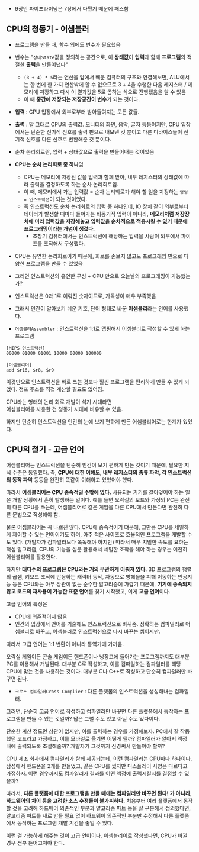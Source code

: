 - 9장인 파이프라이닝은 7장에서 다뤘기 때문에 패스함


## CPU의 청동기 - 어셈블러

- 프로그램을 만들 때, 함수 외에도 변수가 필요했음
- 변수는 "`상태State`값을 정의하는 공간으로, 이 **상태값**이 **입력**과 함께 **프로그램**의 적절한 **출력**을 만들어낸다"
	- `(3 + 4) * 5`라는 연산을 앞에서 배운 컴퓨터의 구조와 연결해보면, ALU에서는 한 번에 한 가지 연산밖에 할 수 없으므로 3 + 4을 수행한 다음 레지스터 / 메모리에 저장하고 다시 이 결과값을 5로 곱하는 식으로 진행됐음을 알 수 있음
	- 이 때 **중간에 저장되는 저장공간이 변수**가 되는 것이다.

- **입력** : CPU 입장에서 외부로부터 받아들여지는 모든 값들. 
- **출력** : 말 그대로 CPU의 출력값. 모니터의 화면, 음악, 글자 등등이지만, CPU 입장에서는 단순한 전기적 신호를 출력 핀으로 내보낸 것 뿐이고 다른 디바이스들이 전기적 신호를 다른 신호로 변환해준 것 뿐이다.

- 순차 논리회로란, 입력 + 상태값으로 출력을 만들어내는 것이었음
- **CPU는 순차 논리회로 중 하나**임
	- CPU는 메모리에 저장된 값을 입력과 함께 받아, 내부 레지스터의 상태값에 따라 출력을 결정하도록 하는 순차 논리회로임.
	- 이 때, 메모리에서 가는 입력값 = 순차 논리회로가 해야 할 일을 지정하는 `명령 = 인스트럭션`이 되는 것이었다.
	- 즉 인스트럭션도 순차 논리회로의 입력 중 하나인데, IO 장치 같이 외부로부터 데이터가 발생할 때마다 들어가는 비동기적 입력이 아니라, **메모리처럼 저장장치에 미리 입력값을 저장해놓고 입력값을 순차적으로 적용시킬 수 있기 때문에 프로그래밍이라는 개념이 생겼다.** 
		- 초창기 컴퓨터에서는 인스트럭션에 해당하는 입력을 사람이 외부에서 파이프를 조작해서 구성했다.

- CPU는 유연한 논리회로이기 때문에, 회로를 손보지 않고도 프로그래밍 만으로 다양한 프로그램을 만들 수 있었음

- 그러면 인스트럭션의 유연한 구성 + CPU 만으로 오늘날의 프로그래밍이 가능했는가?
- 인스트럭션은 0과 1로 이뤄진 숫자이므로, 가독성이 매우 부족했음
- 그래서 인간이 알아보기 쉬운 기호, 단어 형태로 바꾼 **어셈블리**라는 언어를 사용했다.

- `어셈블러Assembler` : 인스트럭션을 1:1로 맵핑해서 어셈블리로 작성할 수 있게 하는 프로그램 
```
[MIPS 인스트럭션]
00000 01000 01001 10000 00000 100000

[어셈블리어]
add $r16, $r8, $r9
```
이것만으로 인스트럭션을 바로 쓰는 것보다 훨씬 프로그램을 편리하게 만들 수 있게 되었다. 점프 주소를 직접 계산할 필요도 없어짐.

CPU라는 형태의 논리 회로 개발이 석기 시대라면  
어셈블리어를 사용한 건 청동기 시대에 비유할 수 있음.

하지만 단순히 인스트럭션을 인간의 눈에 보기 편하게 만든 어셈블리어로는 한계가 있었다.

## CPU의 철기 - 고급 언어
어셈블리어는 인스트럭션을 단순히 인간이 보기 편하게 만든 것이기 때문에, 필요한 지식 수준은 동일했다. 즉, **CPU에 대한 이해도, 내부 레지스터의 종류 파악, 각 인스트럭션의 동작 파악** 등등을 완전히 똑같이 이해하고 있었어야 했다.

따라서 **어셈블리어는 CPU 종속적일 수밖에 없다.** 사용되는 기기를 갈아엎어야 하는 일은 개발 상황에서 흔히 발생하는 일이다. 예를 들면 오락실의 보드와 가정의 PC는 완전히 다른 CPU를 쓰는데, 어셈블리어로 같은 게임을 다른 CPU에서 만든다면 완전히 다른 문법으로 작성해야 함. 

물론 어셈블리어는 꼭 나쁘진 않다. CPU에 종속적이기 떄문에, 그만큼 CPU를 세밀하게 제어할 수 있는 언어이기도 하며, 아주 적은 사이즈로 효율적인 프로그램을 개발할 수도 있다. (개발자가 컴파일러보다 똑똑해야 하지만) 따라서 매우 치밀한 속도를 요하는 핵심 알고리즘, CPU의 기능을 십분 활용해서 세밀한 조작을 해야 하는 경우는 여전히 어셈블리어를 활용한다.

하지만 **대다수의 프로그램은 CPU와는 거의 무관하게 이뤄져 있다.** 3D 프로그램의 행렬의 곱셈, 키보드 조작에 반응하는 캐릭터 동작, 자동으로 방해물을 피해 이동하는 인공지능 등은 CPU와는 아무 상관이 없는 순수한 알고리즘에 가깝기 때문에, **기기에 종속되지 않고 코드의 재사용이 가능한 표준 언어**를 찾기 시작했고, 이게 **고급 언어**이다.

고급 언어의 특징은
- CPU에 의존적이지 않음
- 인간의 입장에서 언어를 기술해도 인스트럭션으로 바꿔줌. 정확히는 컴파일러로 어셈블리로 바꾸고, 어셈블러로 인스트럭션으로 다시 바꾸는 셈이지만.

따라서 고급 언어는 1:1 변환이 아니라 통역가에 가까움. 

오락실 게임이든 콘솔 게임이든 핸드폰이나 냉장고에 들어가는 프로그램까지도 대부분 PC를 이용해서 개발된다. 대부분 C로 작성하고, 이를 컴파일하는 컴파일러를 해당 CPU에 맞는 것을 사용하는 것이다. 대부분 C나 C++로 작성하고 단순히 컴파일러만 바꾸면 된다.

- `크로스 컴파일러Cross Complier` : 다른 플랫폼의 인스트럭션을 생성해내는 컴파일러.

그러면, 단순히 고급 언어로 작성하고 컴파일러만 바꾸면 다른 플랫폼에서 동작하는 프로그램을 만들 수 있는 것일까? 답은 그럴 수도 있고 아닐 수도 있다이다.

단순한 계산 정도면 상관이 없지만, 이를 출력하는 경우를 가정해보자. PC에서 잘 작동했던 코드라고 가정하고, 이를 모바일로 옮기면 어떻게 될까? 컴파일러가 알아서 액정 내에 출력되도록 조절해줄까? 개발자가 그것까지 신경써서 만들어야 할까?

CPU 제조 회사에서 컴파일러가 함께 제공되는데, 이런 컴파일러는 CPU마다 하나이다. 삼성에서 핸드폰을 2개를 만들었고, 같은 CPU를 썼지만 디스플레이 사양은 다르다고 가정하자. 이런 경우까지도 컴파일러가 결과를 어떤 액정에 출력시킬지를 결정할 수 있을까? 

따라서, **다른 플랫폼에 대한 프로그램을 만들 때에는 컴파일러만 바꾸면 된다! 가 아니라, 하드웨어의 차이 등을 고려한 소스 수정들이 불가피하다.** 처음부터 여러 플랫폼에서 동작할 것을 고려해 하드웨어 의존적인 부분과 알고리즘 파트 등을 잘 구분해서 정의했다면, 알고리즘 파트를 새로 만들 필요 없이 하드웨어 의존적인 부분만 수정해서 다른 플랫폼에서 동작하는 프로그램 개발 기간을 줄일 수 있다.

이런 걸 가능하게 해주는 것이 고급 언어이다. 어셈블리어로 작성했다면, CPU가 바뀔 경우 전부 뜯어고쳐야 한다.

